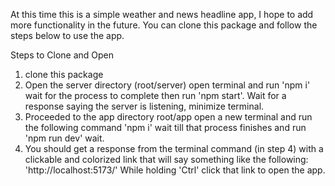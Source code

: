 At this time this is a simple weather and news headline app, I hope to add more 
functionality in the future. You can clone this package and follow the steps 
below to use the app.

Steps to Clone and Open

1. clone this package
2. Open the server directory (root/server) open terminal and run 'npm i' wait 
   for the process to complete then run 'npm start'. Wait for a response saying 
   the server is listening, minimize terminal.
3. Proceeded to the app directory root/app open a new terminal and run the
   following command 'npm i' wait till that process finishes and run
   'npm run dev' wait.
4. You should get a response from the terminal command (in step 4) with a 
   clickable and colorized link that will say something like the following:
   'http://localhost:5173/'
   While holding 'Ctrl' click that link to open the app.
